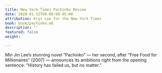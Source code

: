 ```yaml
---
title: New York Times Pachinko Review
date: 2020-01-15T00:00:00-05:00
attribution: Krys Lee for the New York Times
book: book/pachinko.md
description: ''
featured: false
weight: 

---
```

Min Jin Lee’s stunning novel “Pachinko” — her second, after “Free Food for Millionaires” (2007) — announces its ambitions right from the opening sentence: “History has failed us, but no matter.”